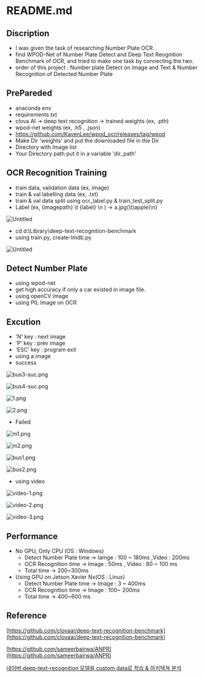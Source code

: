 # README.md

## Discription
- I was given the task of researching Number Plate OCR.
- find WPOD-Net of Number Plate Detect and Deep Text Reognition Benchmark of OCR, and tried to make one task by connecting the two.
- order of this project : Number plate Detect on Image and Text & Number Recognition of Detected Number Plate 

## PrePareded

- anaconda env
- requirements.txt
- clova AI → deep text recognition → trained weights (ex, .pth)
- wpod-net weights (ex, .h5 , .json)
- https://github.com/KavenLee/wpod_ocr/releases/tag/wpod
- Make Dir 'weights' and put the downloaded file in the Dir
- Directory with Image list
- Your Directory path put it in a variable 'dir_path'

## OCR Recognition Training

- train data, validation data (ex, image)
- train & val labelling data (ex, .txt)
- train & val data split using ocr_label.py & train_test_split.py
- Label (ex, {imagepath} \t {label} \n ) → a.jpg(\t)apple(\n)

![Untitled](readme_img/Untitled.png)

- cd d:\\Library\deep-text-recognition-benchmark
- using train.py, create-lmdb.py

![Untitled](readme_img/Untitled%201.png)

## Detect Number Plate

- using wpod-net
- get high accuracy if only a car existed in image file.
- using openCV image
- using PIL Image on OCR

## Excution

- 'N' key   : next image
- 'P' key   : prev image
- 'ESC' key : program exit
- using a image
- success

![bus3-suc.png](readme_img/bus3-suc.png)

![bus4-suc.png](readme_img/bus4-suc.png)

![1.png](readme_img/1.png)

![2.png](readme_img/2.png)

- Failed

![m1.png](readme_img/m1.png)

![m2.png](readme_img/m2.png)

![bus1.png](readme_img/bus1.png)

![bus2.png](readme_img/bus2.png)

- using video

![video-1.png](readme_img/video-1.png)

![video-2.png](readme_img/video-2.png)

![video-3.png](readme_img/video-3.png)

## Performance

- No GPU, Only CPU (OS : Windows)
    - Detect Number Plate time → Iamge : 100 ~ 180ms ,Video : 200ms
    - OCR Recognition time       →  Image : 50ms , Video : 80 ~ 100 ms
    - Total time → 200~300ms
- Using GPU on Jetson Xavier Nx(OS : Linux)
    - Detect Number Plate time → Image : 3 ~ 400ms
    - OCR Recognition time       → Image : 100~ 200ms
    - Total time → 400~600 ms

## Reference

[https://github.com/clovaai/deep-text-recognition-benchmark](https://github.com/clovaai/deep-text-recognition-benchmark)

[https://github.com/sameerbairwa/ANPR](https://github.com/sameerbairwa/ANPR)

[네이버 deep-text-recognition 모델을 custom data로 학습 & 아키텍쳐 분석](https://ropiens.tistory.com/35)
